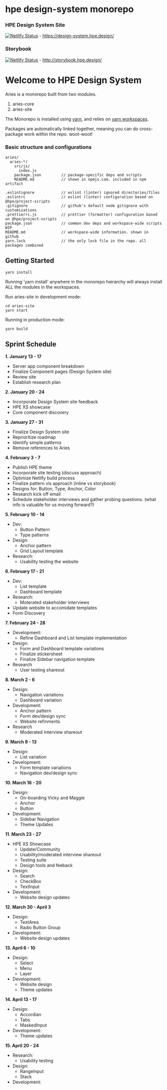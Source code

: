 # hpe design-system monorepo
### HPE Design System Site

[![Netlify Status](https://api.netlify.com/api/v1/badges/39e37d4a-4f9f-4946-8aeb-b8328b1821cd/deploy-status)](https://app.netlify.com/sites/keen-mayer-a86c8b/deploys) - https://design-system.hpe.design/  



### Storybook

[![Netlify Status](https://api.netlify.com/api/v1/badges/e4cb8d72-f3c0-4490-a4d7-54273ac277ed/deploy-status)](https://app.netlify.com/sites/thirsty-shockley-2b7675/deploys) - http://storybook.hpe.design/

# Welcome to HPE Design System
Aries is a monorepo built from two modules.

1. aries-core 
2. aries-site

The Monorepo is installed using [yarn](https://github.com/yarnpkg/yarn), and relies on [yarn workspaces](https://yarnpkg.com/lang/en/docs/workspaces/).

Packages are automatically linked together, meaning you can do cross-package work within the repo. woot-woot!

### Basic structure and configurations

```
aries/
  aries-*/
    src/js/
      index.js
    package.json         // package-specific deps and scripts
    README.md            // shown in npmjs.com. included in npm artifact

.eslintignore            // eslint (linter) ignored directories/files
.eslintrc                // eslint (linter) configuration based on @hpe/project-scripts
.gitignore               // github's default node gitignore with customizations
.prettierrc.js           // prettier (formatter) configuration based on @hpe/project-scripts
package.json             // common dev deps and workspace-wide scripts WIP
README.md                // workspace-wide information. shown in github
yarn.lock                // the only lock file in the repo. all packages combined
```

## Getting Started

```
yarn install
```

Running 'yarn install' anywhere in the monorepo hierarchy will always install ALL the modules in the workspaces.

Run aries-site in development mode:

```
cd aries-site
yarn start
```

Running in production mode:

```
yarn build
```

## Sprint Schedule 

**1. January 13 - 17**  
- Server app component breakdown
- Finalize Component pages (Design System site) 
- Review site
- Establish research plan

**2. January 20 - 24**  
- Incorporate Design System site feedback 
- HPE XS showcase
- Core component discovery

**3. January 27 - 31**   
- Finalize Design System site
- Reprioritize roadmap 
- Identify simple patterns 
- Remove references to Aries

**4. February 3 - 7**   
- Publish HPE theme
- Incorporate site testing (discuss approach) 
- Optimize Netlify build process
- Finalize pattern vis approach (inline vs storybook) 
- Designs for: Button, Type, Anchor, Color
- Research kick off email 
- Schedule stakeholder interviews and gather probing questions. (what info is valuable for us moving forward?) 

**5. February 10 - 14**   
- Dev: 
  - Button Pattern
  - Type patterns
- Design: 
  - Anchor pattern  
  - Grid Layout template 
- Research: 
  - Usability testing the website 

**6. February 17 - 21**  
- Dev: 
  - List template
  - Dashboard template
- Research:
  - Moterated stakeholder interviews
- Update website to accomidate templates 
- Form Discovery 

**7. February 24 - 28**  
- Development:
  - Refine Dashboard and List template implementation
- Design: 
  - Form and Dashboard template variations
  - Finalize stickersheet 
  - Finalize Sidebar navigation template 
- Research  
  - User testing shareout 
  
**8. March 2 - 6**
- Design:
  - Navigation variations 
  - Dashboard variation 
- Development: 
  - Anchor pattern
  - Form dev/design sync
  - Website refinments 
- Research
  - Moderated interview shareout 
  
**9. March 9 - 13**  
- Design:
  - List variation 
- Development:
  - Form template variations
  - Navigation dev/design sync

  
**10. March 16 - 20**
- Design: 
  - On-boarding Vicky and Maggie
  - Anchor
  - Button
- Development: 
  - Sidebar Navigation 
  - Theme Updates 
  
**11. March 23 - 27**  
- HPE XS Showcase
  - Update/Community
  - Usability/moderated interview shareout
  - Testing suite
  - Design tools and feeback 
- Design:
  - Search
  - CheckBox
  - TextInput
- Development:
  - Website design updates 
  
**12. March 30 - April 3**  
- Design:
  - TextArea
  - Radio Button Group 
- Development:
  - Website design updates 
  
**13. April 6 - 10**  
- Design:
  - Select  
  - Menu
  - Layer
- Development:
  - Website design
  - Theme updates 
  
**14. April 13 - 17** 
- Design: 
  - Accordian
  - Tabs 
  - MaskedInput 
- Development:
  - Theme updates 
  
**15. April 20 - 24** 
- Research:
  - Usability testing 
- Design:
  - RangeInput
  - Stack
- Development: 

